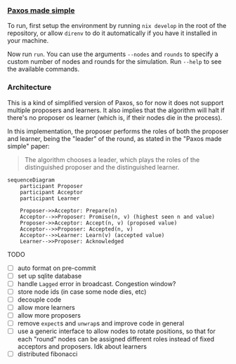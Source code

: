 ### [Paxos made simple](https://lamport.azurewebsites.net/pubs/paxos-simple.pdf)

To run, first setup the environment by running `nix develop` in the root of the repository, or allow `direnv` to do it automatically if you have it installed in your machine.

Now run `run`.
You can use the arguments `--nodes` and `rounds` to specify a custom number of nodes and rounds for the simulation. Run `--help` to see the available commands.

### Architecture
This is a kind of simplified version of Paxos, so for now it does not support multiple proposers and learners. It also implies that the algorithm will halt if there's no proposer os learner (which is, if their nodes die in the process).

In this implementation, the proposer performs the roles of both the proposer and learner, being the "leader" of the round, as stated in the "Paxos made simple" paper:

> The algorithm chooses a leader, which plays the roles of the distinguished proposer and the distinguished learner. 

```mermaid
sequenceDiagram
    participant Proposer
    participant Acceptor
    participant Learner

    Proposer->>Acceptor: Prepare(n)
    Acceptor-->>Proposer: Promise(n, v) (highest seen n and value)
    Proposer->>Acceptor: Accept(n, v) (proposed value)
    Acceptor-->>Proposer: Accepted(n, v)
    Acceptor-->>Learner: Learn(v) (accepted value)
    Learner-->>Proposer: Acknowledged
```

TODO

- [ ] auto format on pre-commit
- [ ] set up sqlite database
- [ ] handle `Lagged` error in broadcast. Congestion window?
- [ ] store node ids (in case some node dies, etc)
- [ ] decouple code
- [ ] allow more learners
- [ ] allow more proposers
- [ ] remove `expect`s and `unwrap`s and improve code in general
- [ ] use a generic interface to allow nodes to rotate positions, so that for each "round" nodes can be assigned different roles instead of fixed acceptors and proposers. Idk about learners
- [ ] distributed fibonacci
